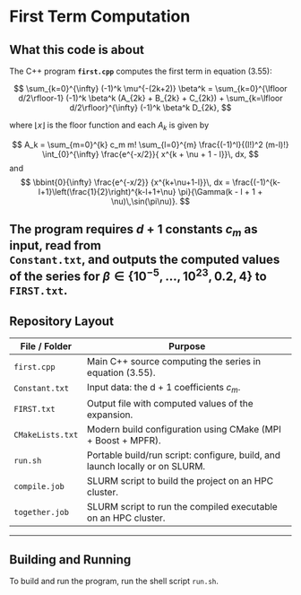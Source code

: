 $$\newcommand{\bbint}[2]{\;\backslash\!\!\!\!\backslash\!\!\!\!\!\int_{#1}^{#2}}$$ 

# First Term Computation

## What this code is about


The C++ program **`first.cpp`** computes the first term in equation (3.55):

$$
\sum_{k=0}^{\infty} (-1)^k \mu^{-(2k+2)} \beta^k =
\sum_{k=0}^{\lfloor d/2\rfloor-1} (-1)^k \beta^k (A_{2k} + B_{2k} + C_{2k}) +
\sum_{k=\lfloor d/2\rfloor}^{\infty} (-1)^k \beta^k D_{2k},
$$

where $\lfloor x \rfloor$ is the floor function and each $A_k$ is given by

$$
A_k = \sum_{m=0}^{k} c_m m!
      \sum_{l=0}^{m} \frac{(-1)^l}{(l!)^2 (m-l)!}
      \int_{0}^{\infty} \frac{e^{-x/2}}{ x^{k + \nu + 1 - l}}\, dx,
$$ 
and
$$
\bbint{0}{\infty} \frac{e^{-x/2}} {x^{k+\nu+1-l}}\, dx
= \frac{(-1)^{k-l+1}\left(\frac{1}{2}\right)^{k-l+1+\nu}
  \pi}{\Gamma(k - l + 1 + \nu)\,\sin(\pi\nu)}.
$$ 


The program requires $d + 1$ constants $c_m$ as input, read from  
`Constant.txt`, and outputs the computed values of the series for
$\beta \in \{10^{-5}, \dots, 10^{23}, 0.2, 4\}$ to `FIRST.txt`.
---

## Repository Layout

| File / Folder     | Purpose                                                                 |
|-------------------|-------------------------------------------------------------------------|
| `first.cpp`       | Main C++ source computing the series in equation (3.55).               |
| `Constant.txt`    | Input data: the d + 1 coefficients $c_m$.                             |
| `FIRST.txt`       | Output file with computed values of the expansion.                      |
| `CMakeLists.txt`  | Modern build configuration using CMake (MPI + Boost + MPFR).            |
| `run.sh`          | Portable build/run script: configure, build, and launch locally or on SLURM. |
| `compile.job`     | SLURM script to build the project on an HPC cluster.                    |
| `together.job`    | SLURM script to run the compiled executable on an HPC cluster.          |

---

## Building and Running
To build and run the program, run the shell script `run.sh`. 



